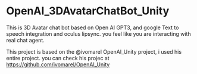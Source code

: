 # OpenAI_3DAvatarChatBot_Unity
This is 3D Avatar chat bot based on Open AI GPT3, and google Text to speech integration and oculus lipsync. you feel like you are interacting with real chat agent.

This project is based on the @ivomarel OpenAI_Unity project, i used his entire project. you can check his projec at https://github.com/ivomarel/OpenAI_Unity
